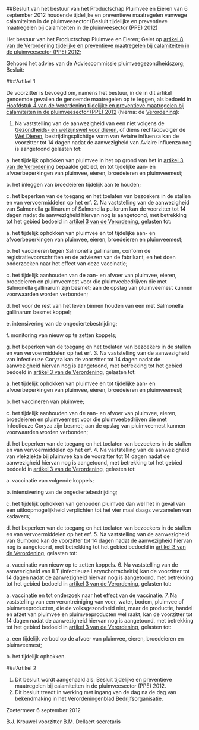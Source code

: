 <meta http-equiv='Content-Type' content='text/html; charset=utf-8' />

##Besluit van het bestuur van het Productschap Pluimvee en Eieren van 6 september 2012 houdende tijdelijke en preventieve maatregelen vanwege calamiteiten in de pluimveesector (Besluit tijdelijke en preventieve maatregelen bij calamiteiten in de pluimveesector (PPE) 2012)

Het bestuur van het Productschap Pluimvee en Eieren;
Gelet op [artikel 8 van de Verordening tijdelijke en preventieve maatregelen bij calamiteiten in de pluimveesector (PPE) 2012](../../../../../../../../../../../../pbo/verordening/tijdelijke/en/preventieve/maatregelen/bij/calamiteiten/in/de/etc/BWBR0032400/README.md);

Gehoord het advies van de Adviescommissie pluimveegezondheidszorg;
Besluit: 

###Artikel  1 

De voorzitter is bevoegd om, namens het bestuur, in de in dit artikel genoemde gevallen de genoemde maatregelen op te leggen, als bedoeld in [Hoofdstuk 4 van de Verordening tijdelijke en preventieve maatregelen bij calamiteiten in de pluimveesector (PPE) 2012](../../../../../../../../../../../../pbo/verordening/tijdelijke/en/preventieve/maatregelen/bij/calamiteiten/in/de/etc/BWBR0032400/README.md) (hierna: de [Verordening](../../../../../../../../../../../../pbo/verordening/tijdelijke/en/preventieve/maatregelen/bij/calamiteiten/in/de/etc/BWBR0032400/README.md)): 
1.  Na vaststelling van de aanwezigheid van een niet volgens de [Gezondheids- en welzijnswet voor dieren](../../../../../../../../../../../../wet/gezondheids-/en/welzijnswet/voor/dieren/BWBR0005662/README.md), of diens rechtsopvolger de [Wet Dieren](../../../../../../../../../../../../wet/wet/dieren/BWBR0030250/README.md), bestrijdingsplichtige vorm van Aviaire influenza kan de voorzitter tot 14 dagen nadat de aanwezigheid van Aviaire influenza nog is aangetoond gelasten tot: 

a. het tijdelijk ophokken van pluimvee in het op grond van het in [artikel 3 van de Verordening](../../../../../../../../../../../../pbo/verordening/tijdelijke/en/preventieve/maatregelen/bij/calamiteiten/in/de/etc/BWBR0032400/README.md) bepaalde gebied, en tot tijdelijke aan- en afvoerbeperkingen van pluimvee, eieren, broedeieren en pluimveemest; 

b. het inleggen van broedeieren tijdelijk aan te houden; 

c. het beperken van de toegang en het toelaten van bezoekers in de stallen en van vervoermiddelen op het erf. 
2.  Na vaststelling van de aanwezigheid van Salmonella gallinarum of Salmonella pullorum kan de voorzitter tot 14 dagen nadat de aanwezigheid hiervan nog is aangetoond, met betrekking tot het gebied bedoeld in [artikel 3 van de Verordening](../../../../../../../../../../../../pbo/verordening/tijdelijke/en/preventieve/maatregelen/bij/calamiteiten/in/de/etc/BWBR0032400/README.md), gelasten tot: 

a. het tijdelijk ophokken van pluimvee en tot tijdelijke aan- en afvoerbeperkingen van pluimvee, eieren, broedeieren en pluimveemest; 

b. het vaccineren tegen Salmonella gallinarum, conform de registratievoorschriften en de adviezen van de fabrikant, en het doen onderzoeken naar het effect van deze vaccinatie; 

c. het tijdelijk aanhouden van de aan- en afvoer van pluimvee, eieren, broedeieren en pluimveemest voor die pluimveebedrijven die met Salmonella gallinarum zijn besmet; aan de opslag van pluimveemest kunnen voorwaarden worden verbonden; 

d. het voor de rest van het leven binnen houden van een met Salmonella gallinarum besmet koppel; 

e. intensivering van de ongediertebestrijding; 

f. monitoring van nieuw op te zetten koppels; 

g. het beperken van de toegang en het toelaten van bezoekers in de stallen en van vervoermiddelen op het erf. 
3.  Na vaststelling van de aanwezigheid van Infectieuze Coryza kan de voorzitter tot 14 dagen nadat de aanwezigheid hiervan nog is aangetoond, met betrekking tot het gebied bedoeld in [artikel 3 van de Verordening](../../../../../../../../../../../../pbo/verordening/tijdelijke/en/preventieve/maatregelen/bij/calamiteiten/in/de/etc/BWBR0032400/README.md), gelasten tot: 

a. het tijdelijk ophokken van pluimvee en tot tijdelijke aan- en afvoerbeperkingen van pluimvee, eieren, broedeieren en pluimveemest; 

b. het vaccineren van pluimvee; 

c. het tijdelijk aanhouden van de aan- en afvoer van pluimvee, eieren, broedeieren en pluimveemest voor die pluimveebedrijven die met Infectieuze Coryza zijn besmet; aan de opslag van pluimveemest kunnen voorwaarden worden verbonden; 

d. het beperken van de toegang en het toelaten van bezoekers in de stallen en van vervoermiddelen op het erf. 
4.  Na vaststelling van de aanwezigheid van vlekziekte bij pluimvee kan de voorzitter tot 14 dagen nadat de aanwezigheid hiervan nog is aangetoond, met betrekking tot het gebied bedoeld in [artikel 3 van de Verordening](../../../../../../../../../../../../pbo/verordening/tijdelijke/en/preventieve/maatregelen/bij/calamiteiten/in/de/etc/BWBR0032400/README.md), gelasten tot: 

a. vaccinatie van volgende koppels; 

b. intensivering van de ongediertebestrijding; 

c. het tijdelijk ophokken van gehouden pluimvee dan wel het in geval van een uitloopmogelijkheid verplichten tot het vier maal daags verzamelen van kadavers; 

d. het beperken van de toegang en het toelaten van bezoekers in de stallen en van vervoermiddelen op het erf. 
5.  Na vaststelling van de aanwezigheid van Gumboro kan de voorzitter tot 14 dagen nadat de aanwezigheid hiervan nog is aangetoond, met betrekking tot het gebied bedoeld in [artikel 3 van de Verordening](../../../../../../../../../../../../pbo/verordening/tijdelijke/en/preventieve/maatregelen/bij/calamiteiten/in/de/etc/BWBR0032400/README.md), gelasten tot: 

a. vaccinatie van nieuw op te zetten koppels. 
6.  Na vaststelling van de aanwezigheid van ILT (infectieuze Larynchotracheïtis) kan de voorzitter tot 14 dagen nadat de aanwezigheid hiervan nog is aangetoond, met betrekking tot het gebied bedoeld in [artikel 3 van de Verordening](../../../../../../../../../../../../pbo/verordening/tijdelijke/en/preventieve/maatregelen/bij/calamiteiten/in/de/etc/BWBR0032400/README.md), gelasten tot: 

a. vaccinatie en tot onderzoek naar het effect van de vaccinatie. 
7.  Na vaststelling van een verontreiniging van voer, water, bodem, pluimvee of pluimveeproducten, die de volksgezondheid niet, maar de productie, handel en afzet van pluimvee en pluimveeproducten wel raakt, kan de voorzitter tot 14 dagen nadat de aanwezigheid hiervan nog is aangetoond, met betrekking tot het gebied bedoeld in [artikel 3 van de Verordening](../../../../../../../../../../../../pbo/verordening/tijdelijke/en/preventieve/maatregelen/bij/calamiteiten/in/de/etc/BWBR0032400/README.md), gelasten tot: 

a. een tijdelijk verbod op de afvoer van pluimvee, eieren, broedeieren en pluimveemest; 

b. het tijdelijk ophokken.

###Artikel  2 

1.  Dit besluit wordt aangehaald als: Besluit tijdelijke en preventieve maatregelen bij calamiteiten in de pluimveesector (PPE) 2012. 
2.  Dit besluit treedt in werking met ingang van de dag na de dag van bekendmaking in het Verordeningenblad Bedrijfsorganisatie.

Zoetermeer 
6 september 2012 

B.J. Krouwel 
voorzitter 
B.M. Dellaert 
secretaris 
